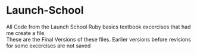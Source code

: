 # Launch-School 
All Code from the Launch School Ruby basics textbook excercises that had me create a file.  
These are the Final Versions of these files.  Earlier versions before revisions for some excercises are not saved
